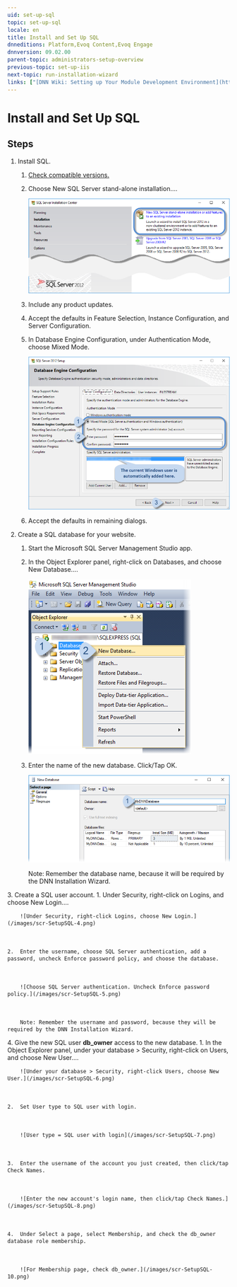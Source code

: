 ```yaml
---
uid: set-up-sql
topic: set-up-sql
locale: en
title: Install and Set Up SQL
dnneditions: Platform,Evoq Content,Evoq Engage
dnnversion: 09.02.00
parent-topic: administrators-setup-overview
previous-topic: set-up-iis
next-topic: run-installation-wizard
links: ["[DNN Wiki: Setting up Your Module Development Environment](http://www.dnnsoftware.com/wiki/setting-up-your-module-development-environment)","[Setting up your DotNetNuke Module Development Environment by Chris Hammond](http://www.christoc.com/Tutorials/All-Tutorials/aid/1)","[DNN Community Blog: Installing DNN by Clinton Patterson](http://www.dnnsoftware.com/community-blog/cid/155070/installing-dnn)"]
---
```


# Install and Set Up SQL

## Steps

1.  Install SQL.
    1.  [Check compatible versions.](xref:requirements)
    2.  Choose New SQL Server stand-alone installation....
        
          
        
        ![New SQL Server stand-alone installation](/images/scr-InstallSQL-1.png)
        
          
        
    3.  Include any product updates.
    4.  Accept the defaults in Feature Selection, Instance Configuration, and Server Configuration.
    5.  In Database Engine Configuration, under Authentication Mode, choose Mixed Mode.
        
          
        
        ![Database Engine Conf > Authentication Mode > Mixed Mode](/images/scr-InstallSQL-6.png)
        
          
        
    6.  Accept the defaults in remaining dialogs.
2.  Create a SQL database for your website.
    1.  Start the Microsoft SQL Server Management Studio app.
    2.  In the Object Explorer panel, right-click on Databases, and choose New Database....
        
          
        
        ![In the Object Explorer panel, right-click Databases, choose New Database.](/images/scr-SetupSQL-2.png)
        
          
        
    3.  Enter the name of the new database. Click/Tap OK.
        
          
        
        ![Enter new database name.](/images/scr-SetupSQL-3.png)
        
          
        
        Note: Remember the database name, because it will be required by the DNN Installation Wizard.
        
<a name="tsk-set-up-sql__set-up-sql-user"></a>
3.  Create a SQL user account.
    1.  Under Security, right-click on Logins, and choose New Login....
        
          
        
        ![Under Security, right-click Logins, choose New Login.](/images/scr-SetupSQL-4.png)
        
          
        
    2.  Enter the username, choose SQL Server authentication, add a password, uncheck Enforce password policy, and choose the database.
        
          
        
        ![Choose SQL Server authentication. Uncheck Enforce password policy.](/images/scr-SetupSQL-5.png)
        
          
        
        Note: Remember the username and password, because they will be required by the DNN Installation Wizard.
        
<a name="tsk-set-up-sql__db-owner-access"></a>
4.  Give the new SQL user **db_owner** access to the new database.
    1.  In the Object Explorer panel, under your database \> Security, right-click on Users, and choose New User....
        
          
        
        ![Under your database > Security, right-click Users, choose New User.](/images/scr-SetupSQL-6.png)
        
          
        
    2.  Set User type to SQL user with login.
        
          
        
        ![User type = SQL user with login](/images/scr-SetupSQL-7.png)
        
          
        
    3.  Enter the username of the account you just created, then click/tap Check Names.
        
          
        
        ![Enter the new account's login name, then click/tap Check Names.](/images/scr-SetupSQL-8.png)
        
          
        
    4.  Under Select a page, select Membership, and check the db_owner database role membership.
        
          
        
        ![For Membership page, check db_owner.](/images/scr-SetupSQL-10.png)